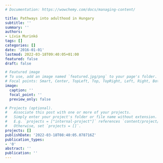 ```yaml
---
# Documentation: https://wowchemy.com/docs/managing-content/

title: Pathways into adulthood in Hungary
subtitle: ''
summary: ''
authors:
- Lívia Murinkó
tags: []
categories: []
date: '2016-01-01'
lastmod: 2022-03-18T09:40:05+01:00
featured: false
draft: false

# Featured image
# To use, add an image named `featured.jpg/png` to your page's folder.
# Focal points: Smart, Center, TopLeft, Top, TopRight, Left, Right, BottomLeft, Bottom, BottomRight.
image:
  caption: ''
  focal_point: ''
  preview_only: false

# Projects (optional).
#   Associate this post with one or more of your projects.
#   Simply enter your project's folder or file name without extension.
#   E.g. `projects = ["internal-project"]` references `content/project/deep-learning/index.md`.
#   Otherwise, set `projects = []`.
projects: []
publishDate: '2022-03-18T08:40:05.078716Z'
publication_types:
- '0'
abstract: ''
publication: ''
---
```

